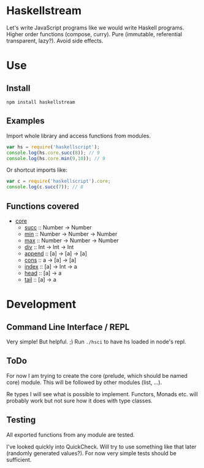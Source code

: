 Haskellstream
=============

Let's write JavaScript programs like we would write Haskell programs. Higher order functions (compose, curry). Pure (immutable, referential transparent, lazy?). Avoid side effects.

Use
===

Install
-------

    npm install haskellstream

Examples
--------

Import whole library and access functions from modules.

```JavaScript
var hs = require('haskellscript');
console.log(hs.core.succ(8)); // 9
console.log(hs.core.min(9,10)); // 9
```

Or shortcut imports like:

```JavaScript
var c = require('haskellscript').core;
console.log(c.succ(7)); // 8
```

Functions covered
-----------------

* [core](lib/core.js)
  * [succ](lib/core.js#L1) :: Number -> Number
  * [min](lib/core.js#L5) :: Number -> Number -> Number
  * [max](lib/core.js#L13) :: Number -> Number -> Number
  * [div](lib/core.js#L21) :: Int -> Int -> Int
  * [append](lib/core.js#L33) :: [a] -> [a] -> [a]
  * [cons](lib/core.js#L37) :: a -> [a] -> [a]
  * [index](lib/core.js#L41) :: [a] -> Int -> a
  * [head](lib/core.js#L45) :: [a] -> a
  * [tail](lib/core.js#L49) :: [a] -> a

Development
===========

Command Line Interface / REPL
-----------------------------

Very simple! But helpful. ;) Run `./hsci` to have hs loaded in node's repl.

ToDo
----

For now I am trying to create the core (prelude, which should be named core)
module. This will be followed by other modules (list, ...).

Re types I will see what is possible to implement. Functors, Monads etc. will
probably work but not sure how it does with type classes.

Testing
-------

All exported functions from any module are tested.

I've looked quickly into QuickCheck. Will try to use something like that later
(randomly generated values?). For now very simple tests should be sufficient.
